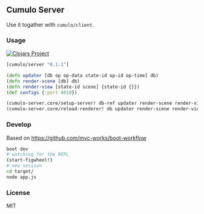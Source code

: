
Cumulo Server
----

Use it togather with `cumulo/client`.

### Usage

[![Clojars Project](https://img.shields.io/clojars/v/cumulo/server.svg)](https://clojars.org/cumulo/server)

```clojure
[cumulo/server "0.1.1"]
```

```clojure
(defn updater [db op op-data state-id op-id op-time] db)
(defn render-scene [db] db)
(defn render-view [state-id scene] {state-id {}})
(def configs {:port 4010})

(cumulo-server.core/setup-server! db-ref updater render-scene render-view configs)
(cumulo-server.core/reload-renderer! db updater render-scene render-view)
```

### Develop

Based on https://github.com/mvc-works/boot-workflow

```bash
boot dev
# watching for the REPL
(start-figwheel!)
# new session
cd target/
node app.js
```

### License

MIT
